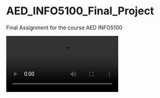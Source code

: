 # AED_INFO5100_Final_Project
Final Assignment for the course AED INFO5100


![Demonstration](https://github.com/HarshalJaiswalNEU/AED_INFO5100_Final_Project/blob/main/Screen.mp4)
